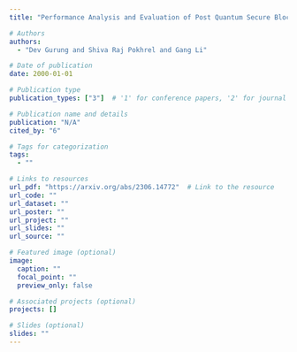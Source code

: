 ```yaml
---
title: "Performance Analysis and Evaluation of Post Quantum Secure Blockchain Federated Learning"

# Authors
authors:
  - "Dev Gurung and Shiva Raj Pokhrel and Gang Li"

# Date of publication
date: 2000-01-01

# Publication type
publication_types: ["3"]  # '1' for conference papers, '2' for journal articles, '3' for preprints

# Publication name and details
publication: "N/A"
cited_by: "6"

# Tags for categorization
tags:
  - ""

# Links to resources
url_pdf: "https://arxiv.org/abs/2306.14772"  # Link to the resource
url_code: ""
url_dataset: ""
url_poster: ""
url_project: ""
url_slides: ""
url_source: ""

# Featured image (optional)
image:
  caption: ""
  focal_point: ""
  preview_only: false

# Associated projects (optional)
projects: []

# Slides (optional)
slides: ""
---
```

